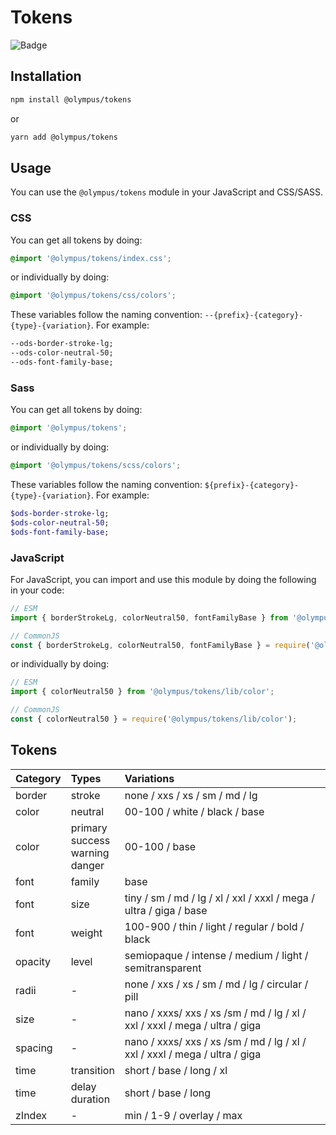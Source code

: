 # Tokens

![Badge](https://img.shields.io/static/v1?label=@olympus/tokens&message=0.0.1&color=f42550&style=flat-square)

## Installation

```bash
npm install @olympus/tokens
```

or

```bash
yarn add @olympus/tokens
```

## Usage

You can use the `@olympus/tokens` module in your JavaScript and CSS/SASS.

### CSS

You can get all tokens by doing:

```css
@import '@olympus/tokens/index.css';
```

or individually by doing:

```css
@import '@olympus/tokens/css/colors';
```

These variables follow the naming convention: `--{prefix}-{category}-{type}-{variation}`.
For example:

```css
--ods-border-stroke-lg;
--ods-color-neutral-50;
--ods-font-family-base;
```

### Sass

You can get all tokens by doing:

```scss
@import '@olympus/tokens';
```

or individually by doing:

```scss
@import '@olympus/tokens/scss/colors';
```

These variables follow the naming convention: `${prefix}-{category}-{type}-{variation}`.
For example:

```scss
$ods-border-stroke-lg;
$ods-color-neutral-50;
$ods-font-family-base;
```

### JavaScript

For JavaScript, you can import and use this module by doing the following in
your code:

```js
// ESM
import { borderStrokeLg, colorNeutral50, fontFamilyBase } from '@olympus/tokens';

// CommonJS
const { borderStrokeLg, colorNeutral50, fontFamilyBase } = require('@olympus/tokens');
```

or individually by doing:

```js
// ESM
import { colorNeutral50 } from '@olympus/tokens/lib/color';

// CommonJS
const { colorNeutral50 } = require('@olympus/tokens/lib/color');
```

## Tokens

| Category | Types | Variations |
| :--- | :--- | :--- | 
| border | stroke | none / xxs / xs / sm / md / lg
| color | neutral | 00-100 / white / black / base
| color | primary <br /> success <br /> warning <br /> danger | 00-100 / base
| font | family | base
| font | size | tiny / sm / md / lg / xl / xxl / xxxl / mega / ultra / giga / base
| font | weight | 100-900 / thin / light / regular / bold / black
| opacity | level | semiopaque / intense / medium / light / semitransparent
| radii | - | none / xxs / xs / sm / md / lg / circular / pill
| size | - | nano / xxxs/ xxs / xs /sm / md / lg / xl / xxl / xxxl / mega / ultra / giga
| spacing | - | nano / xxxs/ xxs / xs /sm / md / lg / xl / xxl / xxxl / mega / ultra / giga
| time | transition | short / base / long / xl
| time | delay <br /> duration | short / base / long
| zIndex | - | min / 1-9 / overlay / max
